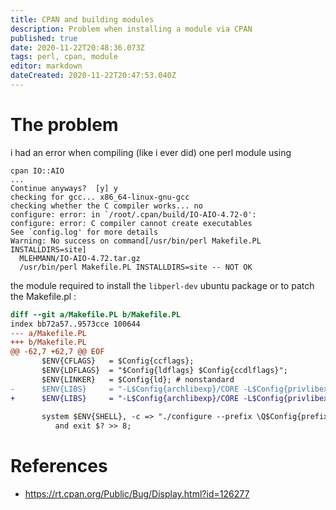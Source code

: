 ```yaml
---
title: CPAN and building modules
description: Problem when installing a module via CPAN
published: true
date: 2020-11-22T20:48:36.073Z
tags: perl, cpan, module
editor: markdown
dateCreated: 2020-11-22T20:47:53.040Z
---
```


# The problem
i had an error when compiling (like i ever did) one perl module using 
````
cpan IO::AIO
...
Continue anyways?  [y] y
checking for gcc... x86_64-linux-gnu-gcc
checking whether the C compiler works... no
configure: error: in `/root/.cpan/build/IO-AIO-4.72-0':
configure: error: C compiler cannot create executables
See `config.log' for more details
Warning: No success on command[/usr/bin/perl Makefile.PL INSTALLDIRS=site]
  MLEHMANN/IO-AIO-4.72.tar.gz
  /usr/bin/perl Makefile.PL INSTALLDIRS=site -- NOT OK
````

the module required to install the ``libperl-dev`` ubuntu package or to patch the Makefile.pl :
````patch
diff --git a/Makefile.PL b/Makefile.PL
index bb72a57..9573cce 100644
--- a/Makefile.PL
+++ b/Makefile.PL
@@ -62,7 +62,7 @@ EOF
       $ENV{CFLAGS}   = $Config{ccflags};
       $ENV{LDFLAGS}  = "$Config{ldflags} $Config{ccdlflags}";
       $ENV{LINKER}   = $Config{ld}; # nonstandard
-      $ENV{LIBS}     = "-L$Config{archlibexp}/CORE -L$Config{privlibexp} -lperl $Config{perllibs}";
+      $ENV{LIBS}     = "-L$Config{archlibexp}/CORE -L$Config{privlibexp} $Config{perllibs}";
 
       system $ENV{SHELL}, -c => "./configure --prefix \Q$Config{prefixexp}\E"
          and exit $? >> 8;
````

# References
- https://rt.cpan.org/Public/Bug/Display.html?id=126277
